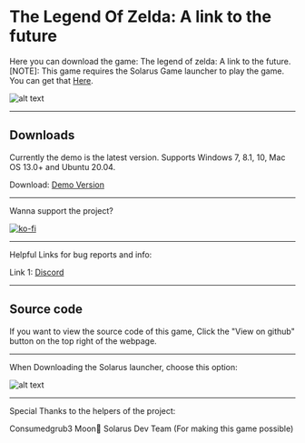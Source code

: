 # The Legend Of Zelda: A link to the future
Here you can download the game: The legend of zelda: A link to the future. [NOTE]: This game requires the Solarus Game launcher to play the game. You can get that <a href="https://solarus-games.org/en/solarus/download">Here</a>.

![alt text](https://raw.githubusercontent.com/Consumedgrub3/The-Legend-Of-Zelda-a-link-to-the-future/Files-For-repository/Logo_webpage.png)

---------------------------------------

<h2>Downloads</h2>

Currently the demo is the latest version. Supports Windows 7, 8.1, 10, Mac OS 13.0+ and Ubuntu 20.04.

Download: <a href="https://github.com/Consumedgrub3/The-Legend-Of-Zelda-a-link-to-the-future/releases/download/0.2.6/TLOZ.ALTTF.Ver.0.2.6.zip">Demo Version</a>

---------------------------------------

Wanna support the project?

[![ko-fi](https://www.ko-fi.com/img/githubbutton_sm.svg)](https://ko-fi.com/E1E624Q3L)

---------------------------------------

Helpful Links for bug reports and info:

Link 1: <a href="https://discord.gg/jfB9JTQ">Discord</a>

---------------------------------------

<h2>Source code</h2>

If you want to view the source code of this game, Click the
"View on github" button on the top right of the webpage.

---------------------------------------
When Downloading the Solarus launcher, choose this option:

![alt text](https://raw.githubusercontent.com/Consumedgrub3/The-Legend-Of-Zelda-a-link-to-the-future/Files-For-repository/unknown.png)

----------------------------------------
Special Thanks to the helpers of the project:

Consumedgrub3
Moon🌙
Solarus Dev Team (For making this game possible)
